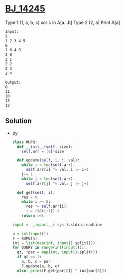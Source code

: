 # [BJ_14245](https://acmicpc.net/problem/14245)

Type 1 (1, a, b, c)
  xor c in A[a...b]
Type 2 (2, a)
  Print A[a]

```txt
Input:
5
1 2 3 4 5
6
1 0 4 9
2 0
2 1
2 2
2 3
2 4

Output:
8
11
10
13
12
```

## Solution

* py

  ```py
  class RUPQ:
    def __init__(self, size):
      self.arr = [0]*size

    def update(self, i, j, val):
      while i < len(self.arr):
        self.arr[i] ^= val; i |= i+1
      j+= 1
      while j < len(self.arr):
        self.arr[j] ^= val; j |= j+1

    def get(self, i):
      res = 0
      while i >= 0:
        res ^= self.arr[i]
        i = (i&(i+1))-1
      return res

  input = __import__('sys').stdin.readline

  n = int(input())
  F = RUPQ(n)
  ini = list(map(int, input().split()))
  for QUERY in range(int(input())):
    qt, *par = map(int, input().split())
    if qt == 1:
      a, b, c = par
      F.update(a, b, c)
    else: print(F.get(par[0]) ^ ini[par[0]])
  ```
